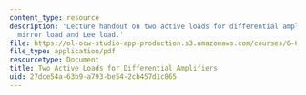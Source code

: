 ```yaml
---
content_type: resource
description: 'Lecture handout on two active loads for differential amplifiers: current
  mirror load and Lee load.'
file: https://ol-ocw-studio-app-production.s3.amazonaws.com/courses/6-012-microelectronic-devices-and-circuits-fall-2009/27dce54a63b9a793be542cb457d1c865_MIT6_012F09_lec20_loads.pdf
file_type: application/pdf
resourcetype: Document
title: Two Active Loads for Differential Amplifiers
uid: 27dce54a-63b9-a793-be54-2cb457d1c865
---
```

